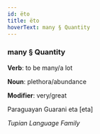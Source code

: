 ```yaml
---
id: ëto
title: ëto
hoverText: many § Quantity
---
```


### many § Quantity

**Verb**: to be many/a lot

**Noun**: plethora/abundance

**Modifier**: very/great

Paraguayan Guarani eta [eta]

*Tupian Language Family*